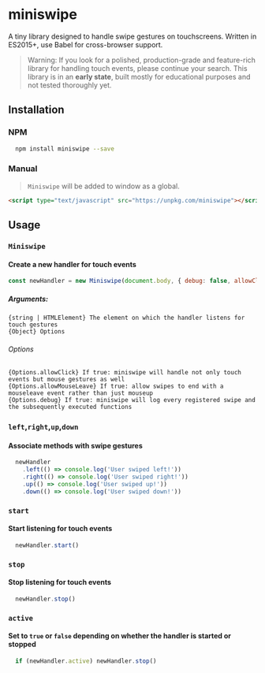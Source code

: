 # miniswipe

A tiny library designed to handle swipe gestures on touchscreens.
Written in ES2015+, use Babel for cross-browser support.
> Warning:
If you look for a polished, production-grade and feature-rich library for handling touch events, please continue your search.
This library is in an **early state**, built mostly for educational purposes and not tested thoroughly yet.

## Installation
### NPM
````bash
  npm install miniswipe --save
````
### Manual
>`Miniswipe` will be added to window as a global.
````html
<script type="text/javascript" src="https://unpkg.com/miniswipe"></script>
````
## Usage
### `Miniswipe`
#### Create a new handler for touch events
```javascript
const newHandler = new Miniswipe(document.body, { debug: false, allowClick: true })
```
##### Arguments:
`{string | HTMLElement} The element on which the handler listens for touch gestures`  
`{Object} Options`  
###### Options  
`{Options.allowClick} If true: miniswipe will handle not only touch events but mouse gestures as well`  
`{Options.allowMouseLeave} If true: allow swipes to end with a mouseleave event rather than just mouseup`  
`{Options.debug} If true: miniswipe will log every registered swipe and the subsequently executed functions`  
### `left`,`right`,`up`,`down`
#### Associate methods with swipe gestures
```javascript
  newHandler
    .left(() => console.log('User swiped left!'))
    .right(() => console.log('User swiped right!'))
    .up(() => console.log('User swiped up!'))
    .down(() => console.log('User swiped down!'))
```
### `start`
#### Start listening for touch events
```javascript
  newHandler.start()
```
### `stop`
#### Stop listening for touch events
```javascript
  newHandler.stop()
```
### `active`
#### Set to `true` or `false` depending on whether the handler is started or stopped
```javascript
  if (newHandler.active) newHandler.stop()
```
